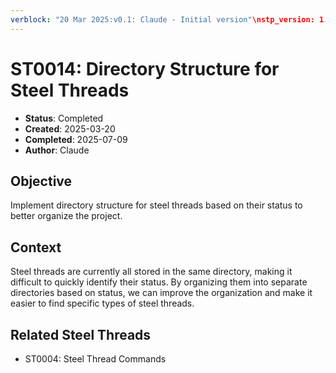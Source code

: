 ```yaml
---
verblock: "20 Mar 2025:v0.1: Claude - Initial version"\nstp_version: 1.2.1\nstatus: Completed\ncreated: 20250320\ncompleted: 20250709\n
---
```

# ST0014: Directory Structure for Steel Threads

- **Status**: Completed
- **Created**: 2025-03-20
- **Completed**: 2025-07-09
- **Author**: Claude

## Objective
Implement directory structure for steel threads based on their status to better organize the project.

## Context
Steel threads are currently all stored in the same directory, making it difficult to quickly identify their status. By organizing them into separate directories based on status, we can improve the organization and make it easier to find specific types of steel threads.

## Related Steel Threads
- ST0004: Steel Thread Commands
